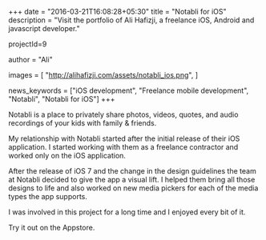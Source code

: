 +++
date = "2016-03-21T16:08:28+05:30"
title = "Notabli for iOS"
description = "Visit the portfolio of Ali Hafizji, a freelance iOS, Android and javascript developer."

projectId=9

author      = "Ali"

images       = [
                "http://alihafizji.com/assets/notabli_ios.png",
              ]
              
news_keywords = ["iOS development", "Freelance mobile development", "Notabli", "Notabli for iOS"]
+++

Notabli is a place to privately share photos, videos, quotes, and audio recordings of your kids with family & friends.

My relationship with Notabli started after the initial release of their iOS application. I started working with them as a freelance contractor and worked only on the iOS application.

After the release of iOS 7 and the change in the design guidelines the team at Notabli decided to give the app a visual lift. I helped them bring all those designs to life and also worked on new media pickers for each of the media types the app supports.

I was involved in this project for a long time and I enjoyed every bit of it.

Try it out on the Appstore.